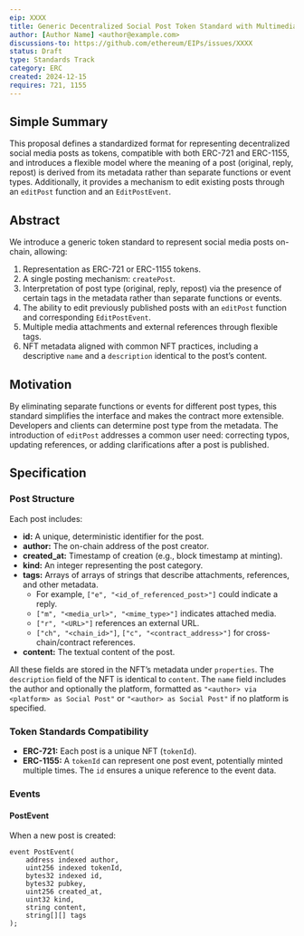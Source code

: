 ```yaml
---
eip: XXXX
title: Generic Decentralized Social Post Token Standard with Multimedia Support and Editing
author: [Author Name] <author@example.com>
discussions-to: https://github.com/ethereum/EIPs/issues/XXXX
status: Draft
type: Standards Track
category: ERC
created: 2024-12-15
requires: 721, 1155
---
```


## Simple Summary

This proposal defines a standardized format for representing decentralized social media posts as tokens, compatible with both ERC-721 and ERC-1155, and introduces a flexible model where the meaning of a post (original, reply, repost) is derived from its metadata rather than separate functions or event types. Additionally, it provides a mechanism to edit existing posts through an `editPost` function and an `EditPostEvent`.

## Abstract

We introduce a generic token standard to represent social media posts on-chain, allowing:

1. Representation as ERC-721 or ERC-1155 tokens.
2. A single posting mechanism: `createPost`.
3. Interpretation of post type (original, reply, repost) via the presence of certain tags in the metadata rather than separate functions or events.
4. The ability to edit previously published posts with an `editPost` function and corresponding `EditPostEvent`.
5. Multiple media attachments and external references through flexible tags.
6. NFT metadata aligned with common NFT practices, including a descriptive `name` and a `description` identical to the post’s content.

## Motivation

By eliminating separate functions or events for different post types, this standard simplifies the interface and makes the contract more extensible. Developers and clients can determine post type from the metadata. The introduction of `editPost` addresses a common user need: correcting typos, updating references, or adding clarifications after a post is published.

## Specification

### Post Structure

Each post includes:

- **id:** A unique, deterministic identifier for the post.
- **author:** The on-chain address of the post creator.
- **created_at:** Timestamp of creation (e.g., block timestamp at minting).
- **kind:** An integer representing the post category.
- **tags:** Arrays of arrays of strings that describe attachments, references, and other metadata.
  - For example, `["e", "<id_of_referenced_post>"]` could indicate a reply.
  - `["m", "<media_url>", "<mime_type>"]` indicates attached media.
  - `["r", "<URL>"]` references an external URL.
  - `["ch", "<chain_id>"]`, `["c", "<contract_address>"]` for cross-chain/contract references.
- **content:** The textual content of the post.

All these fields are stored in the NFT’s metadata under `properties`. The `description` field of the NFT is identical to `content`. The `name` field includes the author and optionally the platform, formatted as `"<author> via <platform> as Social Post"` or `"<author> as Social Post"` if no platform is specified.

### Token Standards Compatibility

- **ERC-721:** Each post is a unique NFT (`tokenId`).
- **ERC-1155:** A `tokenId` can represent one post event, potentially minted multiple times. The `id` ensures a unique reference to the event data.

### Events

#### PostEvent

When a new post is created:

```solidity
event PostEvent(
    address indexed author,
    uint256 indexed tokenId,
    bytes32 indexed id,
    bytes32 pubkey,
    uint256 created_at,
    uint32 kind,
    string content,
    string[][] tags
);

